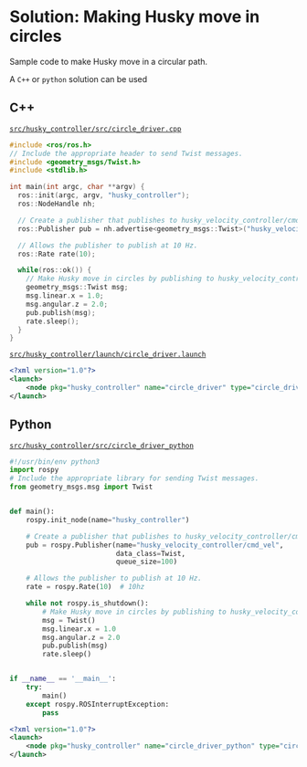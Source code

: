 # Solution: Making Husky move in circles

Sample code to make Husky move in a circular path. 

A `C++` or `python` solution can be used

## C++
[`src/husky_controller/src/circle_driver.cpp`](src/husky_controller/src/circle_driver.cpp)
```cpp
#include <ros/ros.h>
// Include the appropriate header to send Twist messages.
#include <geometry_msgs/Twist.h>
#include <stdlib.h>

int main(int argc, char **argv) {
  ros::init(argc, argv, "husky_controller");
  ros::NodeHandle nh;

  // Create a publisher that publishes to husky_velocity_controller/cmd_vel topic.
  ros::Publisher pub = nh.advertise<geometry_msgs::Twist>("husky_velocity_controller/cmd_vel", 100);

  // Allows the publisher to publish at 10 Hz.
  ros::Rate rate(10);

  while(ros::ok()) {
    // Make Husky move in circles by publishing to husky_velocity_controller/cmd_vel topic.
    geometry_msgs::Twist msg;
    msg.linear.x = 1.0;
    msg.angular.z = 2.0;
    pub.publish(msg);
    rate.sleep();
  }
}
```

[`src/husky_controller/launch/circle_driver.launch`](src/husky_controller/launch/circle_driver.launch)

```xml
<?xml version="1.0"?>
<launch>
	<node pkg="husky_controller" name="circle_driver" type="circle_driver" />
</launch>
```


## Python
[`src/husky_controller/src/circle_driver_python`](src/husky_controller/src/circle_driver_python)

```python
#!/usr/bin/env python3
import rospy
# Include the appropriate library for sending Twist messages.
from geometry_msgs.msg import Twist


def main():
    rospy.init_node(name="husky_controller")

    # Create a publisher that publishes to husky_velocity_controller/cmd_vel topic.
    pub = rospy.Publisher(name="husky_velocity_controller/cmd_vel", 
                          data_class=Twist, 
                          queue_size=100)

    # Allows the publisher to publish at 10 Hz.
    rate = rospy.Rate(10)  # 10hz

    while not rospy.is_shutdown():
        # Make Husky move in circles by publishing to husky_velocity_controller/cmd_vel topic.
        msg = Twist()
        msg.linear.x = 1.0
        msg.angular.z = 2.0
        pub.publish(msg)
        rate.sleep()


if __name__ == '__main__':
    try:
        main()
    except rospy.ROSInterruptException:
        pass

```

```xml
<?xml version="1.0"?>
<launch>
	<node pkg="husky_controller" name="circle_driver_python" type="circle_driver_python" />
</launch>
```
